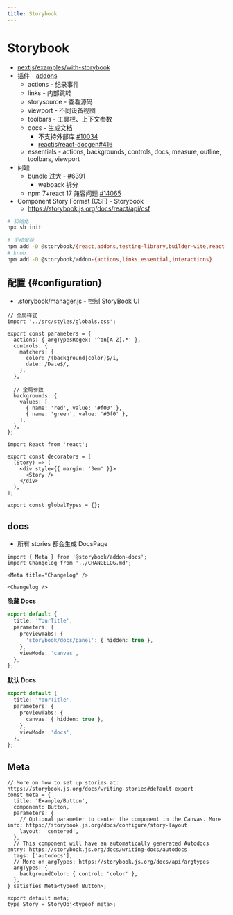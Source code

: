 ```yaml
---
title: Storybook
---
```


# Storybook

- [nextjs/examples/with-storybook](https://github.com/zeit/next.js/tree/canary/examples/with-storybook)
- 插件 - [addons](https://github.com/storybookjs/storybook/tree/next/addons)
  - actions - 纪录事件
  - links - 内部跳转
  - storysource - 查看源码
  - viewport - 不同设备视图
  - toolbars - 工具栏、上下文参数
  - docs - 生成文档
    - 不支持外部库 [#10034](https://github.com/storybookjs/storybook/issues/10034)
    - [reactjs/react-docgen#416](https://github.com/reactjs/react-docgen/issues/416)
  - essentials - actions, backgrounds, controls, docs, measure, outline, toolbars, viewport
- 问题
  - bundle 过大 - [#6391](https://github.com/storybookjs/storybook/issues/6391#issuecomment-530262331)
    - webpack 拆分
  - npm 7+react 17 兼容问题 [#14065](https://github.com/storybookjs/storybook/issues/14065)
- Component Story Format (CSF) - Storybook
  - https://storybook.js.org/docs/react/api/csf

```bash
# 初始化
npx sb init

# 手动安装
npm add -D @storybook/{react,addons,testing-library,builder-vite,react-vite}
# knob
npm add -D @storybook/addon-{actions,links,essential,interactions}
```

## 配置 {#configuration}

- .storybook/manager.js - 控制 StoryBook UI

```tsx title=".storybook/preview.js"
// 全局样式
import '../src/styles/globals.css';

export const parameters = {
  actions: { argTypesRegex: '^on[A-Z].*' },
  controls: {
    matchers: {
      color: /(background|color)$/i,
      date: /Date$/,
    },
  },

  // 全局参数
  backgrounds: {
    values: [
      { name: 'red', value: '#f00' },
      { name: 'green', value: '#0f0' },
    ],
  },
};

import React from 'react';

export const decorators = [
  (Story) => (
    <div style={{ margin: '3em' }}>
      <Story />
    </div>
  ),
];

export const globalTypes = {};
```

## docs

- 所有 stories 都会生成 DocsPage

```tsx
import { Meta } from '@storybook/addon-docs';
import Changelog from '../CHANGELOG.md';

<Meta title="Changelog" />

<Changelog />
```

**隐藏 Docs**

```ts
export default {
  title: 'YourTitle',
  parameters: {
    previewTabs: {
      'storybook/docs/panel': { hidden: true },
    },
    viewMode: 'canvas',
  },
};
```

**默认 Docs**

```ts
export default {
  title: 'YourTitle',
  parameters: {
    previewTabs: {
      canvas: { hidden: true },
    },
    viewMode: 'docs',
  },
};
```


## Meta

```tsx
// More on how to set up stories at: https://storybook.js.org/docs/writing-stories#default-export
const meta = {
  title: 'Example/Button',
  component: Button,
  parameters: {
    // Optional parameter to center the component in the Canvas. More info: https://storybook.js.org/docs/configure/story-layout
    layout: 'centered',
  },
  // This component will have an automatically generated Autodocs entry: https://storybook.js.org/docs/writing-docs/autodocs
  tags: ['autodocs'],
  // More on argTypes: https://storybook.js.org/docs/api/argtypes
  argTypes: {
    backgroundColor: { control: 'color' },
  },
} satisfies Meta<typeof Button>;

export default meta;
type Story = StoryObj<typeof meta>;
```
